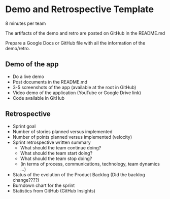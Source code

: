 # Demo and Retrospective Template

8 minutes per team

The artifacts of the demo and retro are posted on GitHub in the README.md

Prepare a Google Docs or GitHub file with all the information of the demo/retro.

## Demo of the app

*	Do a live demo
*	Post documents in the README.md
*	3-5 screenshots of the app (available at the root in GitHub)
*	Video demo of the application (YouTube or Google Drive link)
*	Code available in GitHub

## Retrospective

*	Sprint goal
*	Number of stories planned versus implemented
*	Number of points planned versus implemented (velocity)
*	Sprint retrospective written summary 
      * What should the team continue doing?
      * What should the team start doing?
      * What should the team stop doing?
      * (in terms of process, communications, technology, team dynamics …)
*	Status of the evolution of the Product Backlog (Did the backlog change????)
*	Burndown chart for the sprint
*	Statistics from GitHub (GitHub Insights)

